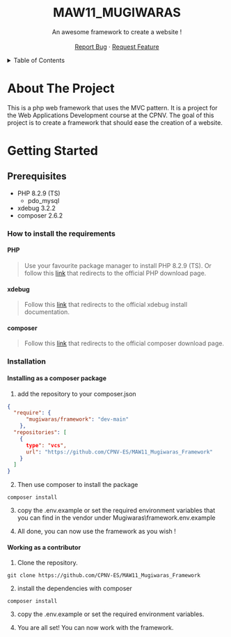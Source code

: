 <br />
<div align="center">

  <h1 align="center">MAW11_MUGIWARAS</h1>

  <p align="center">
    An awesome framework to create a website !
    <br />
    <br />
    <a href="https://github.com/CPNV-ES/MAW11_Mugiwaras_Framework/issues/new?assignees=&labels=bug&projects=&template=bug_report.md&title=%5BBUG%5D">Report Bug</a>
    ·
    <a href="https://github.com/CPNV-ES/MAW11_Mugiwaras_Framework/issues/new?assignees=&labels=enhancement&projects=&template=feature_request.md&title=">Request Feature</a>
  </p>
</div>

<details>
  <summary>Table of Contents</summary>
  <ol>
    <li>
      <a href="#about-the-project">About The Project</a>
    </li>
    <li>
      <a href="#getting-started">Getting Started</a>
      <ul>
        <li><a href="#prerequisites">Prerequisites</a></li>
        <li><a href="#installation">Installation</a></li>
      </ul>
    </li>
  </ol>
</details>

# About The Project

This is a php web framework that uses the MVC pattern. It is a project for the Web Applications Development course at the CPNV. The goal of this project is to create a framework that should ease the creation of a website.

# Getting Started

## Prerequisites

* PHP 8.2.9 (TS)
  * pdo_mysql
* xdebug 3.2.2
* composer 2.6.2

### How to install the requirements

#### PHP

> Use your favourite package manager to install PHP 8.2.9 (TS). Or follow this [link](https://www.php.net/manual/install.php) that redirects to the official PHP download page.

#### xdebug

> Follow this [link](https://xdebug.org/docs/install) that redirects to the official xdebug install documentation.

#### composer

> Follow this [link](https://getcomposer.org/download/) that redirects to the official composer download page.

<!-- The following installation procedure is not valid.  -->
### Installation

#### Installing as a composer package

1. add the repository to your composer.json
```json
{
  "require": {
      "mugiwaras/framework": "dev-main"
    },
  "repositories": [
    {
      type": "vcs",
      url": "https://github.com/CPNV-ES/MAW11_Mugiwaras_Framework"
    }
  ]
}
```

2. Then use composer to install the package

```shell
composer install 
```

3. copy the .env.example or set the required environment variables that you can find in the vendor under Mugiwaras\framework\.env.example

4. All done, you can now use the framework as you wish !

#### Working as a contributor

1. Clone the repository.

```shell
git clone https://github.com/CPNV-ES/MAW11_Mugiwaras_Framework
```

2. install the dependencies with composer

```shell
composer install
```

3. copy the .env.example or set the required environment variables.

4. You are all set! You can now work with the framework.
